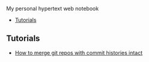 My personal hypertext web notebook

- [Tutorials](#tutorials)

## Tutorials

- [How to merge git repos with commit histories intact](combining-git-repos.md)
